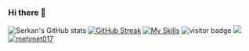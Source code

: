 
### Hi there 👋

<!--
**mehmet017/mehmet017** is a ✨ _special_ ✨ repository because its `README.md` (this file) appears on your GitHub profile.
[![trophy](https://github-profile-trophy.vercel.app/?username=mehmet017&theme=onedark)](https://github.com/ryo-ma/github-profile-trophy)

Here are some ideas to get you started:

- 🔭 I’m currently working on ...
- 🌱 I’m currently learning ...
- 👯 I’m looking to collaborate on ...
- 🤔 I’m looking for help with ...
- 💬 Ask me about ...
- 📫 How to reach me: ...
- 😄 Pronouns: ...
- ⚡ Fun fact: ...
-->
![Serkan's GitHub stats](https://github-readme-stats.vercel.app/api?username=mehmet017&show_icons=true&theme=tokyonight&hide_border=true)
[![GitHub Streak](http://github-readme-streak-stats.herokuapp.com?user=mehmet017&theme=tokyonight&hide_border=true&date_format=M%20j%5B%2C%20Y%5D)](https://git.io/streak-stats)
[![My Skills](https://skillicons.dev/icons?i=py,java,idea,git,github,vscode,discord&theme=dark)](https://skillicons.dev)
![visitor badge](https://visitor-badge.glitch.me/badge?page_id=mehmet017.visitor-badge&left_text=Profile%20views)
<a href="https://wakatime.com"><img src="https://wakatime.com/share/@31746fc6-ba93-49bd-9bf1-bc1462707123/07dc8146-ced5-42ac-8c7e-43afd5a12617.svg" /></a>
<a href="https://github.com/mehmet017/github-profile-trophy">
            <img src="https://github-profile-trophy.vercel.app/?username=mehmet017&row=1&column=7&theme=darkhub" alt="mehmet017" />
        </a>
    </div>
